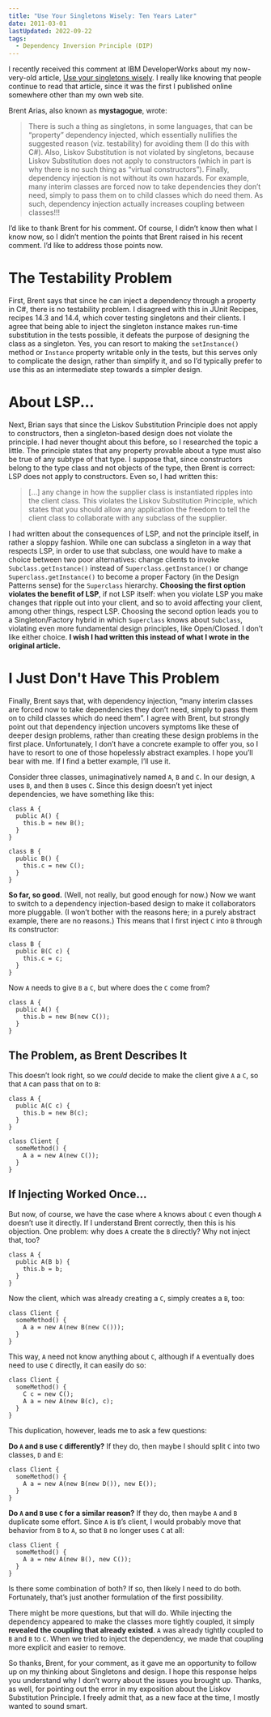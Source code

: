 ```yaml
---
title: "Use Your Singletons Wisely: Ten Years Later"
date: 2011-03-01
lastUpdated: 2022-09-22
tags:
  - Dependency Inversion Principle (DIP)
---
```

<p>I recently received this comment at IBM DeveloperWorks about my now-very-old article, <a href="/assets/use-your-singletons-wisely-original.pdf">Use your singletons wisely</a>. I really like knowing that people continue to read that article, since it was the first I published online somewhere other than my own web site.</p>

<p>Brent Arias, also known as <strong>mystagogue</strong>, wrote:</p>

<blockquote>
<p>There is such a thing as singletons, in some languages, that can be “property” dependency injected, which essentially nullifies the suggested reason (viz. testability) for avoiding them (I do this with C#). Also, Liskov Substitution is not violated by singletons, because Liskov Substitution does not apply to constructors (which in part is why there is no such thing as “virtual constructors”). Finally, dependency injection is not without its own hazards. For example, many interim classes are forced now to take dependencies they don’t need, simply to pass them on to child classes which do need them. As such, dependency injection actually increases coupling between classes!!!</p>
</blockquote>

<p>I’d like to thank Brent for his comment. Of course, I didn’t know then what I know now, so I  didn’t mention the points that Brent raised in his recent comment. I’d like to address those points now.</p>

<h1>The Testability Problem</h1>
<p>First, Brent says that since he can inject a dependency through a property in C#, there is no testability problem. I disagreed with this in JUnit Recipes, recipes 14.3 and 14.4, which cover testing singletons and their clients. I agree that being able to inject the singleton instance makes run-time substitution in the tests possible, it defeats the purpose of designing the class as a singleton. Yes, you can resort to making the <code>setInstance()</code> method or <code>Instance</code> property writable only in the tests, but this serves only to complicate the design, rather than simplify it, and so I’d typically prefer to use this as an intermediate step towards a simpler design.</p>

<h1>About LSP...</h1>
<p>Next, Brian says that since the Liskov Substitution Principle does not apply to constructors, then a singleton-based design does not violate the principle. I had never thought about this before, so I researched the topic a little. The principle states that any property provable about a type must also be true of any subtype of that type. I suppose that, since constructors belong to the type class and not objects of the type, then Brent is correct: LSP does not apply to constructors. Even so, I had written this:</p>

<blockquote>
<p>[…] any change in how the supplier class is instantiated ripples into the client class. This violates the Liskov Substitution Principle, which states that you should allow any application the freedom to tell the client class to collaborate with any subclass of the supplier.</p>
</blockquote>

<p>I had written about the consequences of LSP, and not the principle itself, in rather a sloppy fashion. While one can subclass a singleton in a way that respects LSP, in order to use that subclass, one would have to make a choice between two poor alternatives: change clients to invoke <code>Subclass.getInstance()</code> instead of <code>Superclass.getInstance()</code> or change <code>Superclass.getInstance()</code> to become a proper Factory (in the Design Patterns sense) for the <code>Superclass</code> hierarchy. <strong>Choosing the first option violates the benefit of LSP</strong>, if not LSP itself: when you violate LSP you make changes that ripple out into your client, and so to avoid affecting your client, among other things, respect LSP. Choosing the second option leads you to a Singleton/Factory hybrid in which <code>Superclass</code> knows about <code>Subclass</code>, violating even more fundamental design principles, like Open/Closed. I don’t like either choice. <strong>I wish I had written this instead of what I wrote in the original article.</strong></p>

<h1>I Just Don't Have This Problem</h1>
<p>Finally, Brent says that, with dependency injection, “many interim classes are forced now to take dependencies they don’t need, simply to pass them on to child classes which do need them”. I agree with Brent, but strongly point out that dependency injection uncovers symptoms like these of deeper design problems, rather than creating these design problems in the first place. Unfortunately, I don’t have a concrete example to offer you, so I have to resort to one of those hopelessly abstract examples. I hope you’ll bear with me. If I find a better example, I’ll use it.</p>

<p>Consider three classes, unimaginatively named <code>A</code>, <code>B</code> and <code>C</code>. In our design, <code>A</code> uses <code>B</code>, and then <code>B</code> uses <code>C</code>. Since this design doesn’t yet inject dependencies, we have something like this:</p>

<pre><code>class A {
  public A() {
    this.b = new B();
  }
}

class B {
  public B() {
    this.c = new C();
  }
}
</code></pre>

<p><strong>So far, so good.</strong> (Well, not really, but good enough for now.) Now we want to switch to a dependency injection-based design to make it collaborators more pluggable. (I won’t bother with the reasons here; in a purely abstract example, there are no reasons.) This means that I first inject <code>C</code> into <code>B</code> through its constructor:</p>

<pre><code>class B {
  public B(C c) {
    this.c = c;
  }
}
</code></pre>

<p>Now <code>A</code> needs to give <code>B</code> a <code>C</code>, but where does the <code>C</code> come from?</p>

<pre><code>class A {
  public A() {
    this.b = new B(new C());
  }
}
</code></pre>

<h2>The Problem, as Brent Describes It</h2>
<p>This doesn’t look right, so we <em>could</em> decide to make the client give <code>A</code> a <code>C</code>, so that <code>A</code> can pass that on to <code>B</code>:</p>

<pre><code>class A {
  public A(C c) {
    this.b = new B(c);
  }
}

class Client {
  someMethod() {
    A a = new A(new C());
  }
}
</code></pre>

<h2>If Injecting Worked Once...</h2>
<p>But now, of course, we have the case where <code>A</code> knows about <code>C</code> even though <code>A</code> doesn’t use it directly. If I understand Brent correctly, then this is his objection. One problem: why does <code>A</code> create the <code>B</code> directly? Why not inject that, too?</p>

<pre><code>class A {
  public A(B b) {
    this.b = b;
  }
}
</code></pre>

<p>Now the client, which was already creating a <code>C</code>, simply creates a <code>B</code>, too:</p>

<pre><code>class Client {
  someMethod() {
    A a = new A(new B(new C()));
  }
}
</code></pre>

<p>This way, <code>A</code> need not know anything about <code>C</code>, although if <code>A</code> eventually does need to use <code>C</code> directly, it can easily do so:</p>

<pre><code>class Client {
  someMethod() {
    C c = new C();
    A a = new A(new B(c), c);
  }
}
</code></pre>

<p>This duplication, however, leads me to ask a few questions:</p>

<p><strong>Do <code>A</code> and <code>B</code> use <code>C</code> differently?</strong> If they do, then maybe I should split <code>C</code> into two classes, <code>D</code> and <code>E</code>:</p>

<pre><code>class Client {
  someMethod() {
    A a = new A(new B(new D()), new E());
  }
}
</code></pre>

<p><strong>Do <code>A</code> and <code>B</code> use <code>C</code> for a similar reason?</strong> If they do, then maybe <code>A</code> and <code>B</code> duplicate some effort. Since <code>A</code> is <code>B</code>’s client, I would probably move that behavior from <code>B</code> to <code>A</code>, so that <code>B</code> no longer uses <code>C</code> at all:</p>

<pre><code>class Client {
  someMethod() {
    A a = new A(new B(), new C());
  }
}
</code></pre>

<p>Is there some combination of both? If so, then likely I need to do both. Fortunately, that’s just another formulation of the first possibility.</p>

<p>There might be more questions, but that will do. While injecting the dependency appeared to make the classes more tightly coupled, it simply <strong>revealed the coupling that already existed</strong>. <code>A</code> was already tightly coupled to <code>B</code> and <code>B</code> to <code>C</code>. When we tried to inject the dependency, we made that coupling more explicit and easier to remove.</p>

<p>So thanks, Brent, for your comment, as it gave me an opportunity to follow up on my thinking about Singletons and design. I hope this response helps you understand why I don’t worry about the issues you brought up. Thanks, as well, for pointing out the error in my exposition about the Liskov Substitution Principle. I freely admit that, as a new face at the time, I mostly wanted to sound smart.</p>
